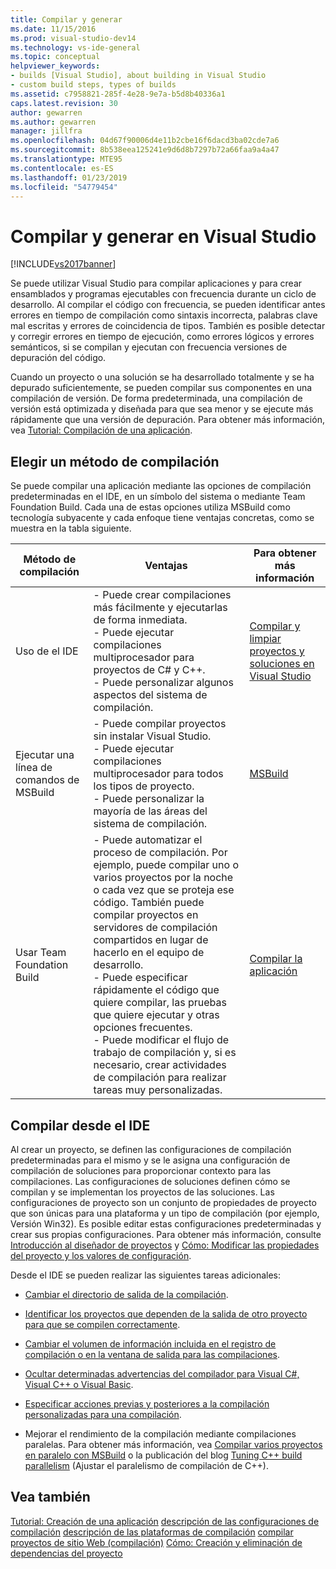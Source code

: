 ```yaml
---
title: Compilar y generar
ms.date: 11/15/2016
ms.prod: visual-studio-dev14
ms.technology: vs-ide-general
ms.topic: conceptual
helpviewer_keywords:
- builds [Visual Studio], about building in Visual Studio
- custom build steps, types of builds
ms.assetid: c7958821-285f-4e28-9e7a-b5d8b40336a1
caps.latest.revision: 30
author: gewarren
ms.author: gewarren
manager: jillfra
ms.openlocfilehash: 04d67f90006d4e11b2cbe16f6dacd3ba02cde7a6
ms.sourcegitcommit: 8b538eea125241e9d6d8b7297b72a66faa9a4a47
ms.translationtype: MTE95
ms.contentlocale: es-ES
ms.lasthandoff: 01/23/2019
ms.locfileid: "54779454"
---
```

# <a name="compiling-and-building-in-visual-studio"></a>Compilar y generar en Visual Studio
[!INCLUDE[vs2017banner](../includes/vs2017banner.md)]

Se puede utilizar Visual Studio para compilar aplicaciones y para crear ensamblados y programas ejecutables con frecuencia durante un ciclo de desarrollo. Al compilar el código con frecuencia, se pueden identificar antes errores en tiempo de compilación como sintaxis incorrecta, palabras clave mal escritas y errores de coincidencia de tipos. También es posible detectar y corregir errores en tiempo de ejecución, como errores lógicos y errores semánticos, si se compilan y ejecutan con frecuencia versiones de depuración del código.

 Cuando un proyecto o una solución se ha desarrollado totalmente y se ha depurado suficientemente, se pueden compilar sus componentes en una compilación de versión. De forma predeterminada, una compilación de versión está optimizada y diseñada para que sea menor y se ejecute más rápidamente que una versión de depuración. Para obtener más información, vea [Tutorial: Compilación de una aplicación](../ide/walkthrough-building-an-application.md).

## <a name="choosing-a-build-method"></a>Elegir un método de compilación
 Se puede compilar una aplicación mediante las opciones de compilación predeterminadas en el IDE, en un símbolo del sistema o mediante Team Foundation Build. Cada una de estas opciones utiliza MSBuild como tecnología subyacente y cada enfoque tiene ventajas concretas, como se muestra en la tabla siguiente.

|Método de compilación|Ventajas|Para obtener más información|
|------------------|--------------|--------------------------|
|Uso de el IDE|- Puede crear compilaciones más fácilmente y ejecutarlas de forma inmediata.<br />- Puede ejecutar compilaciones multiprocesador para proyectos de C# y C++.<br />- Puede personalizar algunos aspectos del sistema de compilación.|[Compilar y limpiar proyectos y soluciones en Visual Studio](../ide/building-and-cleaning-projects-and-solutions-in-visual-studio.md)|
|Ejecutar una línea de comandos de MSBuild|- Puede compilar proyectos sin instalar Visual Studio.<br />- Puede ejecutar compilaciones multiprocesador para todos los tipos de proyecto.<br />- Puede personalizar la mayoría de las áreas del sistema de compilación.|[MSBuild](../msbuild/msbuild.md)|
|Usar Team Foundation Build|- Puede automatizar el proceso de compilación. Por ejemplo, puede compilar uno o varios proyectos por la noche o cada vez que se proteja ese código. También puede compilar proyectos en servidores de compilación compartidos en lugar de hacerlo en el equipo de desarrollo.<br />- Puede especificar rápidamente el código que quiere compilar, las pruebas que quiere ejecutar y otras opciones frecuentes.<br />- Puede modificar el flujo de trabajo de compilación y, si es necesario, crear actividades de compilación para realizar tareas muy personalizadas.|[Compilar la aplicación](http://msdn.microsoft.com/library/a971b0f9-7c28-479d-a37b-8fd7e27ef692)|

## <a name="building-from-the-ide"></a>Compilar desde el IDE
 Al crear un proyecto, se definen las configuraciones de compilación predeterminadas para el mismo y se le asigna una configuración de compilación de soluciones para proporcionar contexto para las compilaciones. Las configuraciones de soluciones definen cómo se compilan y se implementan los proyectos de las soluciones. Las configuraciones de proyecto son un conjunto de propiedades de proyecto que son únicas para una plataforma y un tipo de compilación (por ejemplo, Versión Win32). Es posible editar estas configuraciones predeterminadas y crear sus propias configuraciones. Para obtener más información, consulte [Introducción al diseñador de proyectos](http://msdn.microsoft.com/898dd854-c98d-430c-ba1b-a913ce3c73d7) y [Cómo: Modificar las propiedades del proyecto y los valores de configuración](http://msdn.microsoft.com/e7184bc5-2f2b-4b4f-aa9a-3ecfcbc48b67).

 Desde el IDE se pueden realizar las siguientes tareas adicionales:

-   [Cambiar el directorio de salida de la compilación](../ide/how-to-change-the-build-output-directory.md).

-   [Identificar los proyectos que dependen de la salida de otro proyecto para que se compilen correctamente](../ide/how-to-create-and-remove-project-dependencies.md).

-   [Cambiar el volumen de información incluida en el registro de compilación o en la ventana de salida para las compilaciones](../ide/how-to-view-save-and-configure-build-log-files.md).

-   [Ocultar determinadas advertencias del compilador para Visual C#, Visual C++ o Visual Basic](../ide/how-to-suppress-compiler-warnings.md).

-   [Especificar acciones previas y posteriores a la compilación personalizadas para una compilación](../ide/specifying-custom-build-events-in-visual-studio.md).

-   Mejorar el rendimiento de la compilación mediante compilaciones paralelas. Para obtener más información, vea [Compilar varios proyectos en paralelo con MSBuild](../msbuild/building-multiple-projects-in-parallel-with-msbuild.md) o la publicación del blog [Tuning C++ build parallelism](http://blogs.msdn.com/b/msbuild/archive/2010/03/08/tuning-c-build-parallelism-in-vs2010.aspx) (Ajustar el paralelismo de compilación de C++).

## <a name="see-also"></a>Vea también
 [Tutorial: Creación de una aplicación](../ide/walkthrough-building-an-application.md) [descripción de las configuraciones de compilación](../ide/understanding-build-configurations.md) [descripción de las plataformas de compilación](../ide/understanding-build-platforms.md) [compilar proyectos de sitio Web (compilación)](http://msdn.microsoft.com/library/a9cbb88c-8fff-4c67-848b-98fbfd823193) [ Cómo: Creación y eliminación de dependencias del proyecto](../ide/how-to-create-and-remove-project-dependencies.md)
